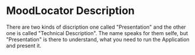 MoodLocator Description
=======================

There are two kinds of discription one called "Presentation" and the other one is called "Technical Description".
The name speaks for them selfe, but "Presentation" is there to understand, what you need to run the Application and present it.
